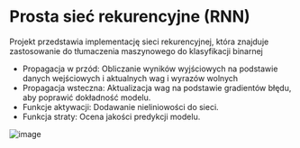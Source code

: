# Prosta sieć rekurencyjne (RNN)
Projekt przedstawia implementację sieci rekurencyjnej, która znajduje zastosowanie do tłumaczenia maszynowego do klasyfikacji binarnej

 - Propagacja w przód: Obliczanie wyników wyjściowych na podstawie danych wejściowych i aktualnych wag i wyrazów wolnych
 - Propagacja wsteczna: Aktualizacja wag na podstawie gradientów błędu, aby poprawić dokładność modelu.
 - Funkcje aktywacji: Dodawanie nieliniowości do sieci.
 - Funkcja straty: Ocena jakości predykcji modelu.


![image](https://github.com/user-attachments/assets/739ec2f5-da19-4a0b-a047-3629c4e86028)
